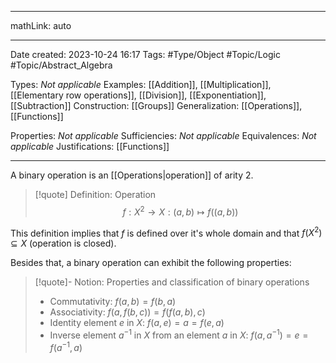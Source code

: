 
---

mathLink: auto

---
Date created: 2023-10-24 16:17
Tags: #Type/Object #Topic/Logic #Topic/Abstract_Algebra 

Types: _Not applicable_
Examples: [[Addition]], [[Multiplication]], [[Elementary row operations]], [[Division]], [[Exponentiation]], [[Subtraction]]
Construction: [[Groups]]
Generalization: [[Operations]], [[Functions]]

Properties: _Not applicable_
Sufficiencies: _Not applicable_
Equivalences: _Not applicable_
Justifications: [[Functions]]

---  

A binary operation is an [[Operations|operation]] of arity $2$.

> [!quote] Definition: Operation
>$$f:X^{2}\rightarrow X: (a,b)\mapsto f((a,b))$$

This definition implies that $f$ is defined over it's whole domain and that $f(X^{2})\subseteq X$ (operation is closed).

Besides that, a binary operation can exhibit the following properties:

> [!quote]- Notion: Properties and classification of binary operations
> - Commutativity: $f(a,b)=f(b,a)$
> - Associativity: $f(a,f(b,c))=f(f(a,b),c)$
> - Identity element $e$ in $X$: $f(a,e)=a=f(e,a)$
> - Inverse element $a^{-1}$ in $X$ from an element $a$ in $X$: $f(a,a^{-1})=e=f(a^{-1},a)$

